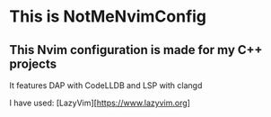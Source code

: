 # This is NotMeNvimConfig

## This Nvim configuration is made for my C++ projects

It features DAP with CodeLLDB and LSP with clangd

I have used: [LazyVim][https://www.lazyvim.org]
